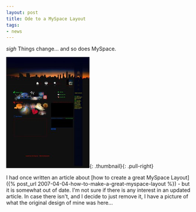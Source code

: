 ```yaml
---
layout: post
title: Ode to a MySpace Layout
tags:
- news
---
```

*sigh* Things change... and so does MySpace.

[![](/uploads/2008/myspace-225x300.jpg)](/uploads/2008//myspace.jpg){: .thumbnail}{: .pull-right}

I had once written an article about [how to create a great MySpace Layout]({% post_url 2007-04-04-how-to-make-a-great-myspace-layout %}) - but it is somewhat out of date.  I'm not sure if there is any interest in an updated article.  In case there isn't, and I decide to just remove it, I have a picture of what the original design of mine was here...
